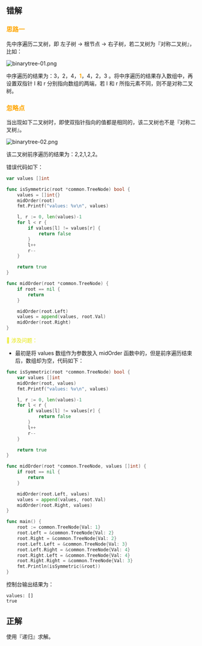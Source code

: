 ## 错解

### <span style="color:orange">思路一</span>

先中序遍历二叉树，即 左子树 -> 根节点 -> 右子树，若二叉树为『对称二叉树』，比如：

![binarytree-01.png](/Users/sun/Workspace/GO/Just-Algorithm/resources/imgs/binarytree-01.png)

中序遍历的结果为：3，2，4，<strong><span style="color:orange">1</span></strong>，4，2，3
。将中序遍历的结果存入数组中，再设置双指针 l 和 r 分别指向数组的两端，若 l 和 r 所指元素不同，则不是对称二叉树。

### <span style="color:orange">忽略点</span>

当出现如下二叉树时，即使双指针指向的值都是相同的，该二叉树也不是『对称二叉树』。

![binarytree-02.png](/Users/sun/Workspace/GO/Just-Algorithm/resources/imgs/binarytree-02.png)

该二叉树前序遍历的结果为：2,2,1,2,2。

错误代码如下：

```go
var values []int

func isSymmetric(root *common.TreeNode) bool {
	values = []int{}
	midOrder(root)
	fmt.Printf("values: %v\n", values)

	l, r := 0, len(values)-1
	for l < r {
		if values[l] != values[r] {
			return false
		}
		l++
		r--
	}

	return true
}

func midOrder(root *common.TreeNode) {
	if root == nil {
		return
	}

	midOrder(root.Left)
	values = append(values, root.Val)
	midOrder(root.Right)
}
```

<span style="color:#e6e600">🤔 涉及问题：</span>

* 最初是将 values 数组作为参数放入 midOrder 函数中的，但是前序遍历结束后，数组却为空，代码如下：

```go
func isSymmetric(root *common.TreeNode) bool {
	var values []int
	midOrder(root, values)
	fmt.Printf("values: %v\n", values)

	l, r := 0, len(values)-1
	for l < r {
		if values[l] != values[r] {
			return false
		}
		l++
		r--
	}

	return true
}

func midOrder(root *common.TreeNode, values []int) {
	if root == nil {
		return
	}

	midOrder(root.Left, values)
	values = append(values, root.Val)
	midOrder(root.Right, values)
}

func main() {
	root := common.TreeNode{Val: 1}
	root.Left = &common.TreeNode{Val: 2}
	root.Right = &common.TreeNode{Val: 2}
	root.Left.Left = &common.TreeNode{Val: 3}
	root.Left.Right = &common.TreeNode{Val: 4}
	root.Right.Left = &common.TreeNode{Val: 4}
	root.Right.Right = &common.TreeNode{Val: 3}
	fmt.Println(isSymmetric(&root))
}
```

控制台输出结果为：

```
values: []
true
```

## 正解

使用『递归』求解。
